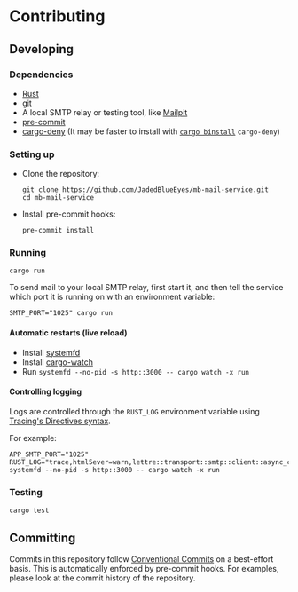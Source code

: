 # Contributing

## Developing

### Dependencies

- [Rust](https://rustup.rs)
- [git](https://git-scm.com/)
- A local SMTP relay or testing tool, like [Mailpit](https://mailpit.axllent.org/)
- [pre-commit](https://pre-commit.com/#install)
- [cargo-deny](https://github.com/EmbarkStudios/cargo-deny) (It may be faster to install with [`cargo binstall`](https://github.com/cargo-bins/cargo-binstall) `cargo-deny`)

### Setting up

- Clone the repository:
  
  ```shell
  git clone https://github.com/JadedBlueEyes/mb-mail-service.git
  cd mb-mail-service
  ```

- Install pre-commit hooks:
  
  ```shell
  pre-commit install
  ```

### Running

```shell
cargo run
```

To send mail to your local SMTP relay, first start it, and then tell the service which port it is running on with an environment variable:

```shell
SMTP_PORT="1025" cargo run
```

#### Automatic restarts (live reload)

- Install [systemfd](https://github.com/mitsuhiko/systemfd)
- Install [cargo-watch](https://github.com/watchexec/cargo-watch)
- Run `systemfd --no-pid -s http::3000 -- cargo watch -x run`

#### Controlling logging

Logs are controlled through the `RUST_LOG` environment variable using [Tracing's Directives syntax](https://docs.rs/tracing-subscriber/latest/tracing_subscriber/filter/struct.EnvFilter.html).

For example:

```shell
APP_SMTP_PORT="1025" RUST_LOG="trace,html5ever=warn,lettre::transport::smtp::client::async_connection=warn,runtime=warn,tokio::task=warn" systemfd --no-pid -s http::3000 -- cargo watch -x run
```

### Testing

```shell
cargo test
```

## Committing

Commits in this repository follow [Conventional Commits](https://daily-dev-tips.com/posts/git-basics-conventional-commits/) on a best-effort basis. This is automatically enforced by pre-commit hooks. For examples, please look at the commit history of the repository.
